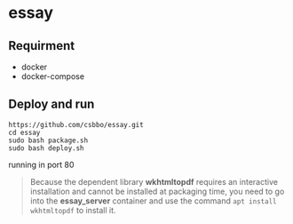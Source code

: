 # essay

## Requirment
 - docker
 - docker-compose

 ## Deploy and run

```
https://github.com/csbbo/essay.git
cd essay
sudo bash package.sh
sudo bash deploy.sh
```

running in port 80

> Because the dependent library **wkhtmltopdf** requires an interactive installation and cannot be installed at packaging time, you need to go into the **essay_server** container and use the command `apt install wkhtmltopdf` to install it.